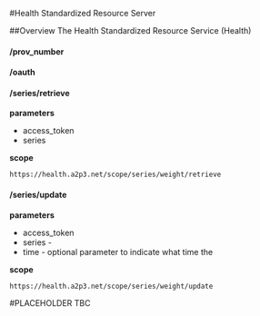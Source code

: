 #Health Standardized Resource Server

##Overview
The Health Standardized Resource Service (Health)





#### /prov_number

#### /oauth

#### /series/retrieve

**parameters**

- access_token
- series

**scope**

	https://health.a2p3.net/scope/series/weight/retrieve




#### /series/update

**parameters**

- access_token
- series -
- time - optional parameter to indicate what time the

**scope**

	https://health.a2p3.net/scope/series/weight/update

#PLACEHOLDER TBC
